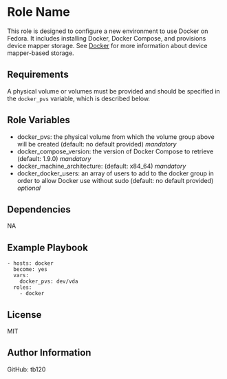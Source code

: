 Role Name
=========
This role is designed to configure a new environment to use Docker on Fedora. It includes installing Docker, Docker Compose, and provisions device mapper storage. See [Docker](https://docs.docker.com/engine/userguide/storagedriver/device-mapper-driver/) for more information about device mapper-based storage.

Requirements
------------
A physical volume or volumes must be provided and should be specified in the `docker_pvs` variable, which is described below.

Role Variables
--------------
* docker_pvs: the physical volume from which the volume group above will be created (default: no default provided) *mandatory*
* docker_compose_version: the version of Docker Compose to retrieve (default: 1.9.0) *mandatory*
* docker_machine_architecture: (default: x84_64) *mandatory*
* docker_docker_users: an array of users to add to the docker group in order to allow Docker use without sudo (default: no default provided) *optional*

Dependencies
------------
NA

Example Playbook
----------------
    - hosts: docker
      become: yes
      vars:
        docker_pvs: dev/vda
      roles:
        - docker

License
-------
MIT

Author Information
------------------
GitHub: tb120
